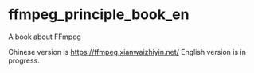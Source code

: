 # ffmpeg_principle_book_en
A book about FFmpeg

Chinese version is https://ffmpeg.xianwaizhiyin.net/
English version is in progress.
